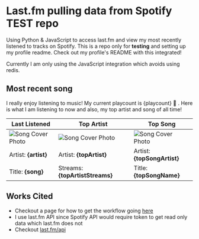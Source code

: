 # Last.fm pulling data from Spotify TEST repo

Using Python & JavaScript to access last.fm and view my most recently listened to tracks on Spotify. This is a repo only for **testing** and setting up my profile readme. Check out my profile's README with this integrated!

Currently I am only using the JavaScript integration which avoids using redis.

## Most recent song

I really enjoy listening to music! My current playcount is {playcount} 🤯 . Here is what I am listening to now and also, my top artist and song of all time!

| Last Listened              | Top Artist                       | Top Song                          |
| -------------------------- | -------------------------------- | --------------------------------- |
| ![Song Cover Photo]({img}) | ![Song Cover Photo]({artistImg}) | ![Song Cover Photo]({topSongImg}) |
| Artist: **{artist}**       | Artist: **{topArtist}**          | Artist: **{topSongArtist}**       |
| Title: **{song}**          | Streams: **{topArtistStreams}**  | Title: **{topSongName}**          |

## Works Cited

- Checkout a page for how to get the workflow going [here](https://dev.to/gargakshit/how-i-added-my-spotify-statistics-to-my-github-readme-4jdd)
- I use last.fm API since Spotify API would require token to get read only data which last.fm does not
- Checkout [last.fm/api](https://www.last.fm/api)
